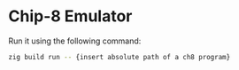 # Chip-8 Emulator

Run it using the following command:
```bash
zig build run -- {insert absolute path of a ch8 program}
```
